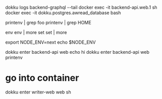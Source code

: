 dokku logs backend-graphql --tail
docker exec -it backend-api.web.1 sh
docker exec -it dokku.postgres.awread_database bash

printenv | grep foo
printenv | grep HOME

env
env | more
set
set | more

export NODE_ENV=next
echo $NODE_ENV

dokku enter backend-api web echo hi
dokku enter backend-api web printenv

# go into container

dokku enter writer-web web sh

